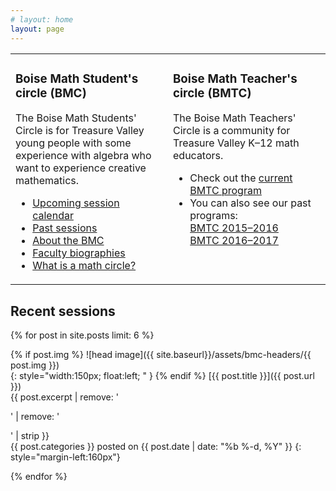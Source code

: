 ```yaml
---
# layout: home
layout: page
---
```


<table>
  <tr>
    <td width="50%" valign="top">
      <h3>Boise Math Student's circle (BMC)</h3>
      <p>
        The Boise Math Students' Circle is for Treasure Valley young people with some experience with algebra who want to experience creative mathematics.
      </p>
      <ul>
        <li><a href="bmc-schedule">Upcoming session calendar</a></li>
        <li><a href="bmc-archive">Past sessions</a></li>
        <li><a href="bmc-about">About the BMC</a></li>
        <li><a href="bmc-faculty">Faculty biographies</a></li>
        <li><a href="bmc-whatis">What is a math circle?</a></li>
      </ul>
    </td>
    <td width="50%" valign="top">
      <h3>Boise Math Teacher's circle (BMTC)</h3>
      <p>
        The Boise Math Teachers' Circle is a community for Treasure Valley K–12 math educators.
      </p>
      <ul>
        <li>Check out the <a href="bmtc1718">current BMTC program</a></li>
        <li>You can also see our past programs:<br/>
          <a href="bmtc1516">BMTC 2015–2016</a><br/>
          <a href="bmtc1617">BMTC 2016–2017</a></p>
        </li>
      </ul>
    </td>
  </tr>
</table>

<!--
* [About the BMTC](bmtc-about)
* [What is a math teacher's circle?](bmtc-whatis)
* [Upcoming session calendar](bmtc-schedule)
* [Past sessions](bmtc-recent)
* [Faculty biographies](bmtc-faculty)
-->

## Recent sessions

{% for post in site.posts limit: 6 %}

  {% if post.img %}
![head image]({{ site.baseurl}}/assets/bmc-headers/{{ post.img }})  
{: style="width:150px; float:left; " }
  {% endif %}
[{{ post.title }}]({{ post.url }})  
{{ post.excerpt | remove: '<p>' | remove: '</p>' | strip }}  
<span class="post-meta"><span class="category_name">{{ post.categories }}</span> posted on {{ post.date | date: "%b %-d, %Y" }}</span>
{: style="margin-left:160px"}

<div style="clear:both;"></div>
  
{% endfor %}
